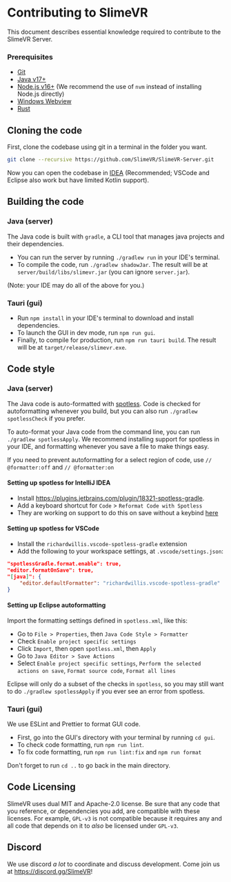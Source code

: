 # Contributing to SlimeVR

This document describes essential knowledge required to contribute to the SlimeVR Server.

### Prerequisites

- [Git](https://git-scm.com/downloads)
- [Java v17+](https://adoptium.net/temurin/releases/)
- [Node.js v16+](https://nodejs.org) (We recommend the use of `nvm` instead of installing Node.js directly)
- [Windows Webview](https://developer.microsoft.com/en-us/microsoft-edge/webview2/#download-section)
- [Rust](https://rustup.rs)

## Cloning the code
First, clone the codebase using git in a terminal in the folder you want.

```bash
git clone --recursive https://github.com/SlimeVR/SlimeVR-Server.git
```

Now you can open the codebase in [IDEA](https://www.jetbrains.com/idea/download/) (Recommended; VSCode and Eclipse also work but have limited Kotlin support).


## Building the code

### Java (server)

The Java code is built with `gradle`, a CLI tool that manages java projects and their
dependencies.
- You can run the server by running `./gradlew run` in your IDE's terminal.
- To compile the code, run `./gradlew shadowJar`. The result will
be at `server/build/libs/slimevr.jar` (you can ignore `server.jar`).

(Note: your IDE may do all of the above for you.)

### Tauri (gui)

- Run `npm install` in your IDE's terminal to download and install dependencies.
- To launch the GUI in dev mode, run `npm run gui`.
- Finally, to compile for production, run `npm run tauri build`. The result
will be at `target/release/slimevr.exe`.

## Code style

### Java (server)

The Java code is auto-formatted with [spotless](https://github.com/diffplug/spotless/tree/main/plugin-gradle).
Code is checked for autoformatting whenever you build, but you can also run
`./gradlew spotlessCheck` if you prefer.

To auto-format your Java code from the command line, you can run `./gradlew spotlessApply`.
We recommend installing support for spotless in your IDE, and formatting
whenever you save a file to make things easy.

If you need to prevent autoformatting for a select region of code, use
`// @formatter:off` and `// @formatter:on`

#### Setting up spotless for IntelliJ IDEA
* Install https://plugins.jetbrains.com/plugin/18321-spotless-gradle.
* Add a keyboard shortcut for `Code` > `Reformat Code with Spotless`
* They are working on support to do this on save without a keybind
  [here](https://github.com/ragurney/spotless-intellij-gradle/issues/8)

#### Setting up spotless for VSCode
* Install the `richardwillis.vscode-spotless-gradle` extension
* Add the following to your workspace settings, at `.vscode/settings.json`:
```json
"spotlessGradle.format.enable": true,
"editor.formatOnSave": true,
"[java]": {
	"editor.defaultFormatter": "richardwillis.vscode-spotless-gradle"
}
```

#### Setting up Eclipse autoformatting
Import the formatting settings defined in `spotless.xml`, like this:
* Go to `File > Properties`, then `Java Code Style > Formatter`
* Check `Enable project specific settings`
* Click `Import`, then open `spotless.xml`, then `Apply`
* Go to `Java Editor > Save Actions`
* Select `Enable project specific settings`, `Perform the selected actions on save`,
`Format source code`, `Format all lines`

Eclipse will only do a subset of the checks in `spotless`, so you may still want to do
`./gradlew spotlessApply` if you ever see an error from spotless.

### Tauri (gui)

We use ESLint and Prettier to format GUI code.
- First, go into the GUI's directory with your terminal by running `cd gui`.
- To check code formatting, run `npm run lint`.
- To fix code formatting, run `npm run lint:fix` and `npm run format`

Don't forget to run `cd ..` to go back in the main directory.

## Code Licensing
SlimeVR uses dual MIT and Apache-2.0 license. Be sure that any code that you reference,
or dependencies you add, are compatible with these licenses. For example, `GPL-v3` is
not compatible because it requires any and all code that depends on it to *also* be
licensed under `GPL-v3`.

## Discord
We use discord *a lot* to coordinate and discuss development. Come join us at
https://discord.gg/SlimeVR!
